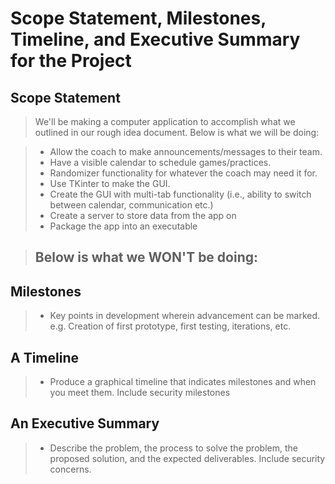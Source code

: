 # Scope Statement, Milestones, Timeline, and Executive Summary for the Project

## Scope Statement
> We'll be making a computer application to accomplish what we outlined in our rough idea document. Below is what we will be doing:

> - Allow the coach to make announcements/messages to their team.
> - Have a visible calendar to schedule games/practices.
> - Randomizer functionality for whatever the coach may need it for.
> - Use TKinter to make the GUI.
> - Create the GUI with multi-tab functionality (i.e., ability to switch between calendar, communication etc.)
> - Create a server to store data from the app on
> - Package the app into an executable

> Below is what we WON'T be doing:
> - 

## Milestones 
> - Key points in development wherein advancement can be marked. e.g. Creation of first prototype, first testing, iterations, etc.

## A Timeline
> - Produce a graphical timeline that indicates milestones and when you meet them. Include security milestones

## An Executive Summary
> - Describe the problem, the process to solve the problem, the proposed solution, and the expected deliverables. Include security concerns.


